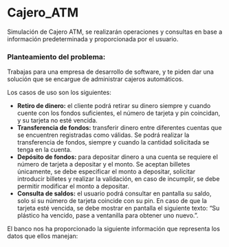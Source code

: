 # Cajero_ATM
Simulación de Cajero ATM, se realizarán operaciones y consultas en base a información predeterminada y proporcionada por el usuario.

### Planteamiento del problema: 
Trabajas para una empresa de desarrollo de software, y te piden dar una solución que se encargue de administrar cajeros automáticos. 

Los casos de uso son los siguientes: 

+ **Retiro de dinero:** el cliente podrá retirar su dinero siempre y cuando cuente con los fondos suficientes, el número de tarjeta y pin coincidan, y su tarjeta no esté vencida. 
+ **Transferencia de fondos:** transferir dinero entre diferentes cuentas que se encuentren registradas como válidas. Se podrá realizar la transferencia de fondos, siempre y cuando la cantidad solicitada se tenga en la cuenta. 
+ **Depósito de fondos:** para depositar dinero a una cuenta se requiere el número de tarjeta a depositar y el monto. Se aceptan billetes únicamente, se debe especificar el monto a depositar, solicitar introducir billetes y realizar la validación, en caso de incumplir, se debe permitir modificar el monto a depositar. 
+ **Consulta de saldos:** el usuario podrá consultar en pantalla su saldo, solo si su número de tarjeta coincide con su pin. En caso de que la tarjeta esté vencida, se debe mostrar en pantalla el siguiente texto: “Su plástico ha vencido, pase a ventanilla para obtener uno nuevo.”. 

El banco nos ha proporcionado la siguiente información que representa los datos que ellos manejan: 
